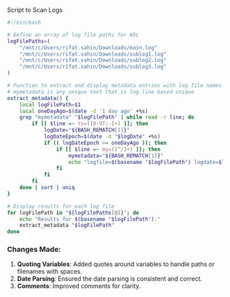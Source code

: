 Script to Scan Logs

```bash
#!/bin/bash

# Define an array of log file paths for WSL
logFilePaths=(
    "/mnt/c/Users/rifat.sahin/Downloads/main.log"
    "/mnt/c/Users/rifat.sahin/Downloads/sublog1.log"
    "/mnt/c/Users/rifat.sahin/Downloads/sublog2.log"
    "/mnt/c/Users/rifat.sahin/Downloads/sublog3.log"
)

# Function to extract and display metadata entries with log file names and dates
# mymetadata is any unique text that is log line based unique
extract_metadata() {
    local logFilePath=$1
    local oneDayAgo=$(date -d '1 day ago' +%s)
    grep "mymetadata" "$logFilePath" | while read -r line; do
        if [[ $line =~ ts=([0-9T:-]+) ]]; then
            logDate="${BASH_REMATCH[1]}"
            logDateEpoch=$(date -d "$logDate" +%s)
            if (( logDateEpoch >= oneDayAgo )); then
                if [[ $line =~ my=([^/]+) ]]; then
                    mymetadata="${BASH_REMATCH[1]}"
                    echo "logfile=$(basename "$logFilePath") logdate=$logDate mymetadata=$mymetadata"
                fi
            fi
        fi
    done | sort | uniq
}

# Display results for each log file
for logFilePath in "${logFilePaths[@]}"; do
    echo "Results for $(basename "$logFilePath"):"
    extract_metadata "$logFilePath"
done
```

### Changes Made:
1. **Quoting Variables**: Added quotes around variables to handle paths or filenames with spaces.
2. **Date Parsing**: Ensured the date parsing is consistent and correct.
3. **Comments**: Improved comments for clarity.
